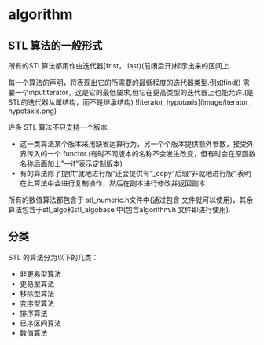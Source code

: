 # algorithm

## STL 算法的一般形式
所有的STL算法都用作由迭代器[frist， last)(前闭后开)标示出来的区间上.

每一个算法的声明，将表现出它的所需要的最低程度的迭代器类型.例如find() 需要一个inputiterator，这是它的最低要求,但它在更高类型的迭代器上也能允许.(是STL的迭代器从属结构，而不是继承结构)
![iterator_hypotaxis](image/iterator_ hypotaxis.png)

许多 STL 算法不只支持一个版本. 
- 这一类算法某个版本采用缺省运算行为，另一个个版本提供额外参数，接受外界传入的一个 functor.(有时不同版本的名称不会发生改变，但有时会在原函数名称后面加上"—if"表示定制版本)
- 有的算法除了提供“就地进行版”还会提供有“_copy”后缀“非就地进行版”,表明在此算法中会进行复制操作，然后在副本进行修改并返回副本.

所有的数值算法都包含于 stl_numeric.h文件中(通过包含<numeric> 文件就可以使用)，其余算法包含于stl_algo和stl_algobase 中(包含algorithm.h 文件即进行使用).
## 分类
STL 的算法分为以下的几类：
- 非更易型算法
- 更易型算法
- 移除型算法
- 变序型算法
- 排序算法
- 已序区间算法
- 数值算法